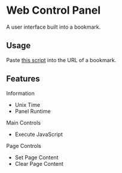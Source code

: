 # Web Control Panel
A user interface built into a bookmark.

## Usage
Paste [this script](https://raw.githubusercontent.com/TrueSunGaming/web-control-panel/main/bookmark.js) into the URL of a bookmark.

## Features

Information
* Unix Time
* Panel Runtime

Main Controls
* Execute JavaScript

Page Controls
* Set Page Content
* Clear Page Content
